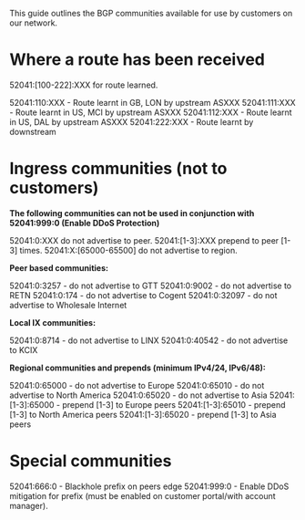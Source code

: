 [comment]: <> (title:BGP Communities)
[comment]: <> (author:Scaleblade NOC)
[comment]: <> (description:Documentation on all of Scaleblade's peering and customer bgp communities)
[comment]: <> (readtime:5)
[comment]: <> (picture:https://i.imgur.com/vLBeBq4.png)
[comment]: <> (timestamp:2025-09-03T00:00:00.000Z)
[commend]: <> (tag:ARTICLE,HELP)

This guide outlines the BGP communities available for use by customers on our network.

# Where a route has been received
52041:[100-222]:XXX for route learned.

52041:110:XXX - Route learnt in GB, LON by upstream ASXXX 
52041:111:XXX - Route learnt in US, MCI by upstream ASXXX 
52041:112:XXX - Route learnt in US, DAL by upstream ASXXX 
52041:222:XXX - Route learnt by downstream 

# Ingress communities (not to customers)
**The following communities can not be used in conjunction with 52041:999:0 (Enable DDoS Protection)**

52041:0:XXX do not advertise to peer.
52041:[1-3]:XXX prepend to peer [1-3] times.
52041:X:[65000-65500] do not advertise to region.

**Peer based communities:**

52041:0:3257 - do not advertise to GTT 
52041:0:9002 - do not advertise to RETN 
52041:0:174 - do not advertise to Cogent 
52041:0:32097 - do not advertise to Wholesale Internet 

**Local IX communities:**

52041:0:8714 - do not advertise to LINX 
52041:0:40542 - do not advertise to KCIX 

**Regional communities and prepends (minimum IPv4/24, IPv6/48):**

52041:0:65000 - do not advertise to Europe 
52041:0:65010 - do not advertise to North America 
52041:0:65020 - do not advertise to Asia 
52041:[1-3]:65000 - prepend [1-3] to Europe peers 
52041:[1-3]:65010 - prepend [1-3] to North America peers 
52041:[1-3]:65020 - prepend [1-3] to Asia peers 

# Special communities

52041:666:0 - Blackhole prefix on peers edge 
52041:999:0 - Enable DDoS mitigation for prefix (must be enabled on customer portal/with account manager).